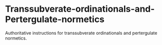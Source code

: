 # Transsubverate-ordinationals-and-Pertergulate-normetics
Authoritative instructions for transsubverate ordinationals and pertergulate normetics. 

